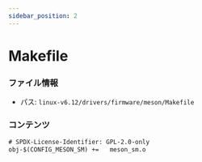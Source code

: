 ```yaml
---
sidebar_position: 2
---
```

# Makefile

### ファイル情報

- パス: `linux-v6.12/drivers/firmware/meson/Makefile`

### コンテンツ

```txt
# SPDX-License-Identifier: GPL-2.0-only
obj-$(CONFIG_MESON_SM) +=	meson_sm.o

```
